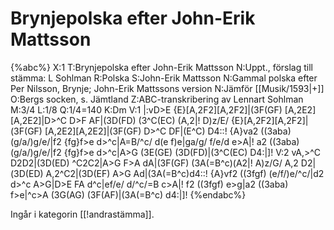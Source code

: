 # Brynjepolska efter John-Erik Mattsson

{%abc%}
X:1
T:Brynjepolska efter John-Erik Mattsson
N:Uppt., förslag till stämma: L Sohlman
R:Polska
S:John-Erik Mattsson 
N:Gammal polska efter Per Nilsson, Brynje; John-Erik Mattssons version
N:Jämför [[Musik/1593|+]]
O:Bergs socken, s. Jämtland
Z:ABC-transkribering av Lennart Sohlman
M:3/4
L:1/8
Q:1/4=140
K:Dm
V:1
|:vD>E {E}[A,2F2][A,2F2]|(3F(GF) [A,2E2][A,2E2]|D>^C D>F AF|(3D(FD) (3^C(EC) (A,2|!
D)z/E/ {E}[A,2F2][A,2F2]|(3F(GF) [A,2E2][A,2E2]|(3F(GF) D>^C DF|(E^C) D4::!
{A}va2 ((3aba) (g/a/)g/e/|f2 {fg}f>e d>^c|A=B/^c/ d(e f)e|ga/g/ f/e/d e>A|!
a2 ((3aba) (g/a/)g/e/|f2 {fg}f>e d>^c|A>G (3E(GE) (3D(FD)|(3^C(EC) D4:|]!
V:2
vA,>^C D2D2|(3D(ED) ^C2C2|A>G F>A dA|(3F(GF) (3A(=B^c)(A2|!
A)z/G/ A,2 D2|(3D(ED) A,2^C2|(3D(EF) A>G Ad|(3A(=B^c)d4::!
{A}vf2 ((3fgf) (e/f/)e/^c/|d2 d>^c A>G|D>E FA d^c|ef/e/ d/^c/=B c>A|!
f2 ((3fgf) e>g|a2 ((3aba) f>e|^c>A (3G(AG) (3F(AF)|(3A(=B^c) d4:|]!
{%endabc%}

Ingår i kategorin [[!andrastämma]].
